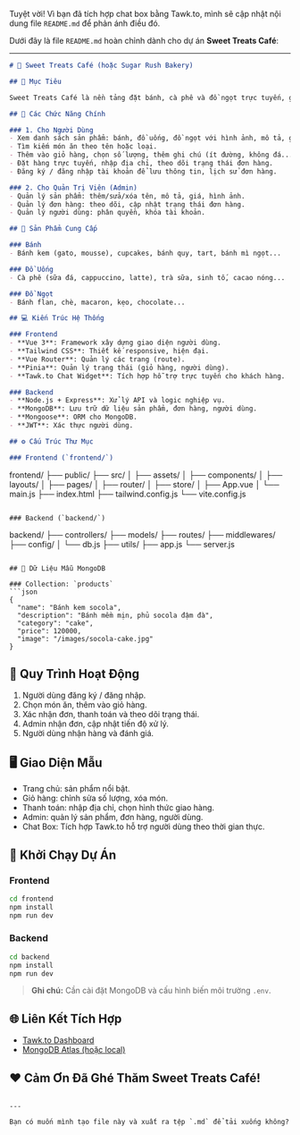 Tuyệt vời! Vì bạn đã tích hợp chat box bằng Tawk.to, mình sẽ cập nhật nội dung file `README.md` để phản ánh điều đó.

Dưới đây là file `README.md` hoàn chỉnh dành cho dự án **Sweet Treats Café**:

---

```markdown
# 🧁 Sweet Treats Café (hoặc Sugar Rush Bakery)

## 🎯 Mục Tiêu

Sweet Treats Café là nền tảng đặt bánh, cà phê và đồ ngọt trực tuyến, giúp khách hàng dễ dàng lựa chọn và đặt món ăn yêu thích từ các cửa hàng địa phương. Giao diện hiện đại, thân thiện, tối ưu cho cả máy tính và điện thoại.

## 🧩 Các Chức Năng Chính

### 1. Cho Người Dùng
- Xem danh sách sản phẩm: bánh, đồ uống, đồ ngọt với hình ảnh, mô tả, giá.
- Tìm kiếm món ăn theo tên hoặc loại.
- Thêm vào giỏ hàng, chọn số lượng, thêm ghi chú (ít đường, không đá...).
- Đặt hàng trực tuyến, nhập địa chỉ, theo dõi trạng thái đơn hàng.
- Đăng ký / đăng nhập tài khoản để lưu thông tin, lịch sử đơn hàng.

### 2. Cho Quản Trị Viên (Admin)
- Quản lý sản phẩm: thêm/sửa/xóa tên, mô tả, giá, hình ảnh.
- Quản lý đơn hàng: theo dõi, cập nhật trạng thái đơn hàng.
- Quản lý người dùng: phân quyền, khóa tài khoản.

## 🍩 Sản Phẩm Cung Cấp

### Bánh
- Bánh kem (gato, mousse), cupcakes, bánh quy, tart, bánh mì ngọt...

### Đồ Uống
- Cà phê (sữa đá, cappuccino, latte), trà sữa, sinh tố, cacao nóng...

### Đồ Ngọt
- Bánh flan, chè, macaron, kẹo, chocolate...

## 💻 Kiến Trúc Hệ Thống

### Frontend
- **Vue 3**: Framework xây dựng giao diện người dùng.
- **Tailwind CSS**: Thiết kế responsive, hiện đại.
- **Vue Router**: Quản lý các trang (route).
- **Pinia**: Quản lý trạng thái (giỏ hàng, người dùng).
- **Tawk.to Chat Widget**: Tích hợp hỗ trợ trực tuyến cho khách hàng.

### Backend
- **Node.js + Express**: Xử lý API và logic nghiệp vụ.
- **MongoDB**: Lưu trữ dữ liệu sản phẩm, đơn hàng, người dùng.
- **Mongoose**: ORM cho MongoDB.
- **JWT**: Xác thực người dùng.

## ⚙️ Cấu Trúc Thư Mục

### Frontend (`frontend/`)
```

frontend/
├── public/
├── src/
│   ├── assets/
│   ├── components/
│   ├── layouts/
│   ├── pages/
│   ├── router/
│   ├── store/
│   ├── App.vue
│   └── main.js
├── index.html
├── tailwind.config.js
└── vite.config.js

```

### Backend (`backend/`)
```

backend/
├── controllers/
├── models/
├── routes/
├── middlewares/
├── config/
│   └── db.js
├── utils/
├── app.js
└── server.js

````

## 🧪 Dữ Liệu Mẫu MongoDB

### Collection: `products`
```json
{
  "name": "Bánh kem socola",
  "description": "Bánh mềm mịn, phủ socola đậm đà",
  "category": "cake",
  "price": 120000,
  "image": "/images/socola-cake.jpg"
}
````

## 📱 Quy Trình Hoạt Động

1. Người dùng đăng ký / đăng nhập.
2. Chọn món ăn, thêm vào giỏ hàng.
3. Xác nhận đơn, thanh toán và theo dõi trạng thái.
4. Admin nhận đơn, cập nhật tiến độ xử lý.
5. Người dùng nhận hàng và đánh giá.

## 🖥️ Giao Diện Mẫu

* Trang chủ: sản phẩm nổi bật.
* Giỏ hàng: chỉnh sửa số lượng, xóa món.
* Thanh toán: nhập địa chỉ, chọn hình thức giao hàng.
* Admin: quản lý sản phẩm, đơn hàng, người dùng.
* Chat Box: Tích hợp Tawk.to hỗ trợ người dùng theo thời gian thực.

## 🚀 Khởi Chạy Dự Án

### Frontend

```bash
cd frontend
npm install
npm run dev
```

### Backend

```bash
cd backend
npm install
npm run dev
```

> **Ghi chú:** Cần cài đặt MongoDB và cấu hình biến môi trường `.env`.

## 🌐 Liên Kết Tích Hợp

* [Tawk.to Dashboard](https://dashboard.tawk.to/)
* [MongoDB Atlas (hoặc local)](https://www.mongodb.com/atlas)

## ❤️ Cảm Ơn Đã Ghé Thăm Sweet Treats Café!

```

---

Bạn có muốn mình tạo file này và xuất ra tệp `.md` để tải xuống không?
```
